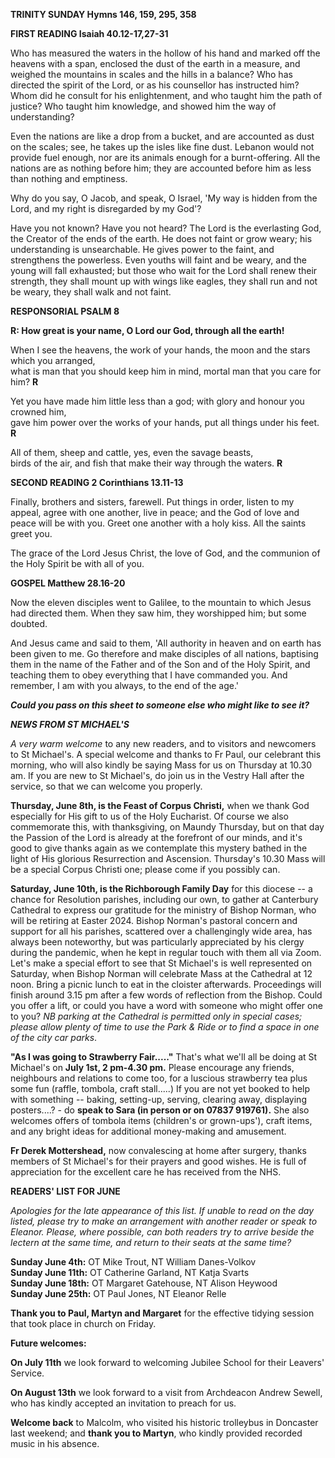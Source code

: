 **TRINITY SUNDAY Hymns 146, 159, 295, 358**

**FIRST READING Isaiah 40.12-17,27-31**

Who has measured the waters in the hollow of his hand and marked off the
heavens with a span, enclosed the dust of the earth in a measure, and
weighed the mountains in scales and the hills in a balance? Who has
directed the spirit of the Lord, or as his counsellor has instructed
him? Whom did he consult for his enlightenment, and who taught him the
path of justice? Who taught him knowledge, and showed him the way of
understanding?

Even the nations are like a drop from a bucket, and are accounted as
dust on the scales; see, he takes up the isles like fine dust. Lebanon
would not provide fuel enough, nor are its animals enough for a
burnt-offering. All the nations are as nothing before him; they are
accounted before him as less than nothing and emptiness.

Why do you say, O Jacob, and speak, O Israel, 'My way is hidden from the
Lord, and my right is disregarded by my God'?

Have you not known? Have you not heard? The Lord is the everlasting God,
the Creator of the ends of the earth. He does not faint or grow weary;
his understanding is unsearchable. He gives power to the faint, and
strengthens the powerless. Even youths will faint and be weary, and the
young will fall exhausted; but those who wait for the Lord shall renew
their strength, they shall mount up with wings like eagles, they shall
run and not be weary, they shall walk and not faint.

**RESPONSORIAL PSALM 8**

**R: How great is your name, O Lord our God, through all the earth!**

When I see the heavens, the work of your hands, the moon and the stars which you arranged,  
what is man that you should keep him in mind, mortal man that you care for him? **R**

Yet you have made him little less than a god; with glory and honour you crowned him,  
gave him power over the works of your hands, put all things under his feet. **R**

All of them, sheep and cattle, yes, even the savage beasts,   
birds of the air, and fish that make their way through the waters. **R**

**SECOND READING 2 Corinthians 13.11-13**

Finally, brothers and sisters, farewell. Put things in order, listen to
my appeal, agree with one another, live in peace; and the God of love
and peace will be with you. Greet one another with a holy kiss. All the
saints greet you.

The grace of the Lord Jesus Christ, the love of God, and the communion
of the Holy Spirit be with all of you.

**GOSPEL Matthew 28.16-20**

Now the eleven disciples went to Galilee, to the mountain to which Jesus
had directed them. When they saw him, they worshipped him; but some
doubted.

And Jesus came and said to them, 'All authority in heaven and on earth
has been given to me. Go therefore and make disciples of all nations,
baptising them in the name of the Father and of the Son and of the Holy
Spirit, and teaching them to obey everything that I have commanded you.
And remember, I am with you always, to the end of the age.'

***Could you pass on this sheet to someone else who might like to see it?***

***NEWS FROM ST MICHAEL\'S***

*A very warm welcome* to any new readers, and to visitors and newcomers
to St Michael\'s. A special welcome and thanks to Fr Paul, our celebrant
this morning, who will also kindly be saying Mass for us on Thursday at
10.30 am. If you are new to St Michael\'s, do join us in the Vestry Hall
after the service, so that we can welcome you properly.

**Thursday, June 8th, is the Feast of Corpus Christi,** when we thank
God especially for His gift to us of the Holy Eucharist. Of course we
also commemorate this, with thanksgiving, on Maundy Thursday, but on
that day the Passion of the Lord is already at the forefront of our
minds, and it\'s good to give thanks again as we contemplate this
mystery bathed in the light of His glorious Resurrection and Ascension.
Thursday\'s 10.30 Mass will be a special Corpus Christi one; please come
if you possibly can.

**Saturday, June 10th, is the Richborough Family Day** for this
diocese -- a chance for Resolution parishes, including our own, to
gather at Canterbury Cathedral to express our gratitude for the ministry
of Bishop Norman, who will be retiring at Easter 2024. Bishop Norman\'s
pastoral concern and support for all his parishes, scattered over a
challengingly wide area, has always been noteworthy, but was
particularly appreciated by his clergy during the pandemic, when he kept
in regular touch with them all via Zoom. Let\'s make a special effort to
see that St Michael\'s is well represented on Saturday, when Bishop
Norman will celebrate Mass at the Cathedral at 12 noon. Bring a picnic
lunch to eat in the cloister afterwards. Proceedings will finish around
3.15 pm after a few words of reflection from the Bishop. Could you offer
a lift, or could you have a word with someone who might offer one to
you? *NB parking at the Cathedral is permitted only in special cases;
please allow plenty of time to use the Park & Ride or to find a space in
one of the city car parks*.

**"As I was going to Strawberry Fair....."** That\'s what we\'ll all be
doing at St Michael\'s on **July 1st, 2 pm-4.30 pm.** Please encourage
any friends, neighbours and relations to come too, for a luscious
strawberry tea plus some fun (raffle, tombola, craft stall.....) If you
are not yet booked to help with something -- baking, setting-up,
serving, clearing away, displaying posters....? - do **speak to Sara (in
person or on 07837 919761).** She also welcomes offers of tombola items
(children\'s or grown-ups\'), craft items, and any bright ideas for
additional money-making and amusement.

**Fr Derek Mottershead,** now convalescing at home after surgery, thanks
members of St Michael\'s for their prayers and good wishes. He is full
of appreciation for the excellent care he has received from the NHS.

**READERS\' LIST FOR JUNE**

*Apologies for the late appearance of this list. If unable to read on
the day listed, please try to make an arrangement with another reader or
speak to Eleanor. Please, where possible, can both readers try to arrive
beside the lectern at the same time, and return to their seats at the
same time?*

**Sunday June 4th:** OT Mike Trout, NT William Danes-Volkov   
**Sunday June 11th:** OT Catherine Garland, NT Katja Svarts   
**Sunday June 18th:** OT Margaret Gatehouse, NT Alison Heywood   
**Sunday June 25th:** OT Paul Jones, NT Eleanor Relle   

**Thank you to Paul, Martyn and Margaret** for the effective tidying
session that took place in church on Friday.

**Future welcomes:**

**On July 11th** we look forward to welcoming Jubilee School for their
Leavers\' Service.

**On August 13th** we look forward to a visit from Archdeacon Andrew
Sewell, who has kindly accepted an invitation to preach for us.

**Welcome back** to Malcolm, who visited his historic trolleybus in
Doncaster last weekend; and **thank you to Martyn**, who kindly provided
recorded music in his absence.
